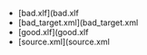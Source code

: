 - [bad.xlf](bad.xlf
- [bad_target.xml](bad_target.xml
- [good.xlf](good.xlf
- [source.xml](source.xml
